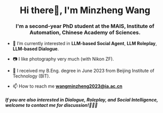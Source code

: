<h1 align="center">Hi there👋, I'm Minzheng Wang</h1>
<h3 align="center">
  I'm a second-year PhD student at the MAIS, Institute of Automation, Chinese Academy of Sciences.
</h3>

- 🔭 I’m currently interested in **LLM-based Social Agent**, **LLM Roleplay**, **LLM-based Dialogue**.

- 📷 I like photography very much (with Nikon ZF).

- 🏫 I received my B.Eng. degree in June 2023 from Beijing Institute of Technology (BIT).

- 📫 How to reach me **wangminzheng2023@ia.ac.cn**

<h5 align="left">If you are also interested in Dialogue, Roleplay, and Social Intelligence, welcome to contact me for discussion!🥰🥰🥰</h5>
<p align="left">
</p>

